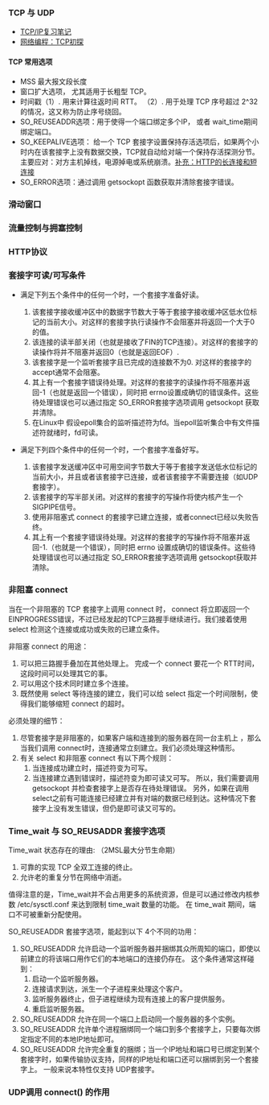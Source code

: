 ### TCP 与 UDP

- [TCP/IP复习笔记](https://segmentfault.com/a/1190000004598598)
- [网络编程：TCP初探](http://chenwenke.cn/blog/2017/04/15/unp-tcp/)

#### TCP 常用选项
- MSS 最大报文段长度
- 窗口扩大选项， 尤其适用于长粗型 TCP。
- 时间戳（1）. 用来计算往返时间 RTT。 （2）. 用于处理 TCP 序号超过 2^32的情况，这又称为防止序号绕回。 
- SO_REUSEADDR选项：用于使得一个端口绑定多个IP， 或者 wait_time期间绑定端口。
- SO_KEEPALIVE选项： 给一个 TCP 套接字设置保持存活选项后，如果两个小时内在该套接字上没有数据交换，TCP就自动给对端一个保持存活探测分节。
主要应对：对方主机掉线，电源掉电或系统崩溃。[补充：HTTP的长连接和短连接](http://www.cnblogs.com/cswuyg/p/3653263.html)
- SO_ERROR选项：通过调用 getsockopt 函数获取并清除套接字错误。

### 滑动窗口

### 流量控制与拥塞控制

### HTTP协议

### 套接字可读/可写条件
- 满足下列五个条件中的任何一个时，一个套接字准备好读。 
	1. 该套接字接收缓冲区中的数据字节数大于等于套接字接收缓冲区低水位标记的当前大小。对这样的套接字执行读操作不会阻塞并将返回一个大于0的值。
	2. 该连接的读半部关闭（也就是接收了FIN的TCP连接）。对这样的套接字的读操作将并不阻塞并返回0（也就是返回EOF）. 
	3. 该套接字是一个监听套接字且已完成的连接数不为0. 对这样的套接字的accept通常不会阻塞。
	4. 其上有一个套接字错误待处理。对这样的套接字的读操作将不阻塞并返回-1（也就是返回一个错误），同时把 errno设置成确切的错误条件。这些待处理错误也可以通过指定 SO_ERROR套接字选项调用 getsockopt 获取并清除。
	5. 在Linux中 假设epoll集合的监听描述符为fd。当epoll监听集合中有文件描述符就绪时，fd可读。

- 满足下列四个条件中的任何一个时，一个套接字准备好写。 
	1. 该套接字发送缓冲区中可用空间字节数大于等于套接字发送低水位标记的当前大小，并且或者该套接字已连接，或者该套接字不需要连接（如UDP套接字）。 
	2. 该套接字的写半部关闭。对这样的套接字的写操作将使内核产生一个 SIGPIPE信号。
	3. 使用非阻塞式 connect 的套接字已建立连接，或者connect已经以失败告终。
	4. 其上有一个套接字错误待处理。对这样的套接字的写操作将不阻塞并返回-1.（也就是一个错误），同时把 errno 设置成确切的错误条件。这些待处理错误也可以通过指定 SO_ERROR套接字选项调用 getsockopt获取并清除。

### 非阻塞 connect
当在一个非阻塞的 TCP 套接字上调用 connect 时， connect 将立即返回一个 EINPROGRESS错误，不过已经发起的TCP三路握手继续进行。我们接着使用 select 检测这个连接或成功或失败的已建立条件。

非阻塞 connect 的用途：
1. 可以把三路握手叠加在其他处理上。 完成一个 connect 要花一个 RTT时间，这段时间可以处理其它的事。 
2. 可以用这个技术同时建立多个连接。
3. 既然使用 select 等待连接的建立，我们可以给 select 指定一个时间限制，使得我们能够缩短 connect 的超时。

必须处理的细节：
1. 尽管套接字是非阻塞的，如果客户端和连接到的服务器在同一台主机上 ，那么当我们调用 connect时，连接通常立刻建立。我们必须处理这种情形。
2. 有关 select 和非阻塞 connect 有以下两个规则：
	1. 当连接成功建立时，描述符变为可写。
	2. 当连接建立遇到错误时，描述符变为即可读又可写。
所以，我们需要调用 getsockopt 并检查套接字上是否存在待处理错误。 另外，如果在调用 select之前有可能连接已经建立并有对端的数据已经到达。这种情况下套接字上没有发生错误，但仍是即可读又可写的。 


### Time_wait 与 SO_REUSADDR 套接字选项
Time_wait 状态存在的理由: （2MSL最大分节生命期）
1. 可靠的实现 TCP 全双工连接的终止。 
2. 允许老的重复分节在网络中消逝。 

值得注意的是，Time_wait并不会占用更多的系统资源，但是可以通过修改内核参数 /etc/sysctl.conf 来达到限制 time_wait 数量的功能。 在 time_wait 期间，端口不可被重新分配使用。

SO_REUSEADDR 套接字选项，能起到以下 4个不同的功用：
1. SO_REUSEADDR 允许启动一个监听服务器并捆绑其众所周知的端口，即使以前建立的将该端口用作它们的本地端口的连接仍存在。 
这个条件通常这样碰到：
	1. 启动一个监听服务器。
	2. 连接请求到达，派生一个子进程来处理这个客户。
	3. 监听服务器终止，但子进程继续为现有连接上的客户提供服务。 
	4. 重启监听服务器。 
2. SO_REUSEADDR 允许在同一个端口上启动同一个服务器的多个实例。
3. SO_REUSEADDR 允许单个进程捆绑同一个端口到多个套接字上，只要每次绑定指定不同的本地IP地址即可。 
4. SO_REUSEADDR 允许完全重复的捆绑；当一个IP地址和端口号已绑定到某个套接字时，如果传输协议支持，同样的IP地址和端口还可以捆绑到另一个套接字上。 一般来说本特性仅支持 UDP套接字。

### UDP调用 connect() 的作用


